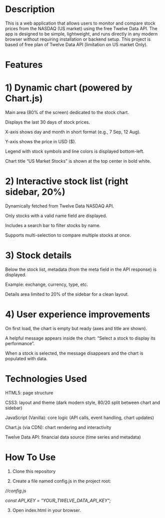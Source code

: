 # Description
This is a web application that allows users to monitor and compare stock prices from the NASDAQ (US market) using the free Twelve Data API.
The app is designed to be simple, lightweight, and runs directly in any modern browser without requiring installation or backend setup.
This project is based of free plan of Twelve Data API (limitation on US market Only).

#   Features
   # 1) Dynamic chart (powered by Chart.js)

Main area (80% of the screen) dedicated to the stock chart.  

Displays the last 30 days of stock prices.  

X-axis shows day and month in short format (e.g., 7 Sep, 12 Aug).  

Y-axis shows the price in USD ($).  

Legend with stock symbols and line colors is displayed bottom-left.  

Chart title “US Market Stocks” is shown at the top center in bold white.


   # 2) Interactive stock list (right sidebar, 20%)  
   
Dynamically fetched from Twelve Data NASDAQ API.  

Only stocks with a valid name field are displayed.  

Includes a search bar to filter stocks by name.  

Supports multi-selection to compare multiple stocks at once.

   # 3) Stock details  
   
Below the stock list, metadata (from the meta field in the API response) is displayed.  

Example: exchange, currency, type, etc.  

Details area limited to 20% of the sidebar for a clean layout.

   # 4) User experience improvements

On first load, the chart is empty but ready (axes and title are shown).   

A helpful message appears inside the chart: “Select a stock to display its performance”.  

When a stock is selected, the message disappears and the chart is populated with data.

#   Technologies Used

HTML5: page structure  

CSS3: layout and theme (dark modern style, 80/20 split between chart and sidebar)  

JavaScript (Vanilla): core logic (API calls, event handling, chart updates)  

Chart.js (via CDN): chart rendering and interactivity  

Twelve Data API: financial data source (time series and metadata)

#   How To Use

1) Clone this repository  

2) Create a file named config.js in the project root:  

 *//config.js*

*const API_KEY = "YOUR_TWELVE_DATA_API_KEY";*

3) Open index.html in your browser.



